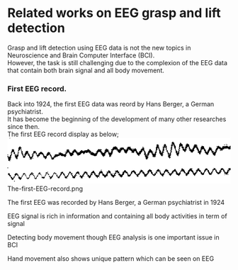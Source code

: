 # Related works on EEG grasp and lift detection

 Grasp and lift detection using EEG data is not the new topics in Neuroscience and Brain Computer Interface (BCI).  <br />
 However, the task is still challenging due to the complexion of the EEG data that contain both brain signal and all body movement. <br />

### First EEG record. 
Back into 1924, the first EEG data was reord by Hans Berger, a German psychiatrist.<br />
It has become the beginning of the development of many other researches since then. <br />
The first EEG record display as below;
![](imgs/The-first-EEG-record.png)
The-first-EEG-record.png


The first EEG was recorded by Hans Berger, a German psychiatrist in 1924

EEG signal is rich in information and containing all body activities in term of signal

Detecting body movement though EEG analysis is one important issue in BCI

Hand movement also shows unique pattern which can be seen on EEG
